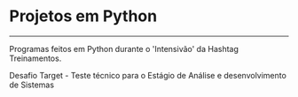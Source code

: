 # Projetos em Python
---
Programas feitos em Python durante o 'Intensivão' da Hashtag Treinamentos.

Desafio Target - Teste técnico para o Estágio de Análise e desenvolvimento de Sistemas


